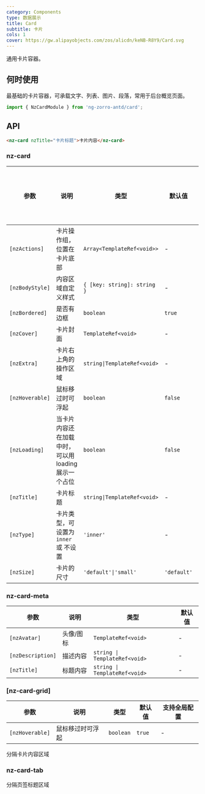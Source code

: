 ```yaml
---
category: Components
type: 数据展示
title: Card
subtitle: 卡片
cols: 1
cover: https://gw.alipayobjects.com/zos/alicdn/keNB-R8Y9/Card.svg
---
```


通用卡片容器。

## 何时使用

最基础的卡片容器，可承载文字、列表、图片、段落，常用于后台概览页面。

```ts
import { NzCardModule } from 'ng-zorro-antd/card';
```

## API

```html
<nz-card nzTitle="卡片标题">卡片内容</nz-card>
```

### nz-card

| 参数 | 说明 | 类型 | 默认值 | 支持全局配置 |
| --- | --- | --- | --- | --- |
| `[nzActions]` | 卡片操作组，位置在卡片底部 | `Array<TemplateRef<void>>` | - |
| `[nzBodyStyle]` | 内容区域自定义样式 | `{ [key: string]: string }` | - |
| `[nzBordered]` | 是否有边框 | `boolean` | `true` | ✅ |
| `[nzCover]` | 卡片封面 | `TemplateRef<void>` | - |
| `[nzExtra]` | 卡片右上角的操作区域 | `string\|TemplateRef<void>` | - |
| `[nzHoverable]` | 鼠标移过时可浮起 | `boolean` | `false` | ✅ |
| `[nzLoading]` | 当卡片内容还在加载中时，可以用 loading 展示一个占位 | `boolean` | `false` |
| `[nzTitle]` | 卡片标题 | `string\|TemplateRef<void>` | - |
| `[nzType]` | 卡片类型，可设置为 `inner` 或 不设置 | `'inner'` | - |
| `[nzSize]` | 卡片的尺寸 | `'default'\|'small'` | `'default'` | ✅ |

### nz-card-meta

| 参数 | 说明 | 类型 | 默认值 |
| -------- | ----------- | ---- | ------- |
| `[nzAvatar]` | 头像/图标 | `TemplateRef<void>` | - |
| `[nzDescription]` | 描述内容 | `string \| TemplateRef<void>` | - |
| `[nzTitle]` | 标题内容 | `string \| TemplateRef<void>` | - |


### [nz-card-grid]
| 参数 | 说明 | 类型 | 默认值 | 支持全局配置 |
| --- | --- | --- | --- | --- |
| `[nzHoverable]` | 鼠标移过时可浮起 | `boolean` | `true` | - |

分隔卡片内容区域

### nz-card-tab
分隔页签标题区域

